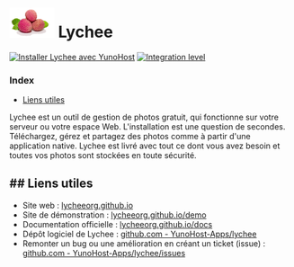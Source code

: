 # <img src="/images/lychee_logo.png" width="80px" alt="Lyfee's logo"> Lychee

[![Installer Lychee avec YunoHost](https://install-app.yunohost.org/install-with-yunohost.png)](https://install-app.yunohost.org/?app=lychee) [![Integration level](https://dash.yunohost.org/integration/lychee.svg)](https://dash.yunohost.org/appci/app/lychee)

### Index

- [Liens utiles](#liens-utiles)

Lychee est un outil de gestion de photos gratuit, qui fonctionne sur votre serveur ou votre espace Web. L'installation est une question de secondes. Téléchargez, gérez et partagez des photos comme à partir d'une application native. Lychee est livré avec tout ce dont vous avez besoin et toutes vos photos sont stockées en toute sécurité.

## ## Liens utiles

 + Site web : [lycheeorg.github.io](https://lycheeorg.github.io/)
 + Site de démonstration : [lycheeorg.github.io/demo](https://lycheeorg.github.io/demo/)
 + Documentation officielle : [lycheeorg.github.io/docs](https://lycheeorg.github.io/docs/)
 + Dépôt logiciel de Lychee : [github.com - YunoHost-Apps/lychee](https://github.com/YunoHost-Apps/lychee_ynh)
 + Remonter un bug ou une amélioration en créant un ticket (issue) : [github.com - YunoHost-Apps/lychee/issues](https://github.com/YunoHost-Apps/lychee_ynh/issues)

